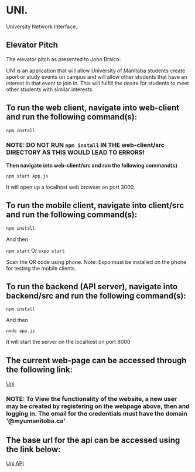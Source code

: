 # UNI.
University Network Interface.

## Elevator Pitch 
The elevator pitch as presented to John Braico:

UNI is an application that will allow University of Manitoba students create sport or study events on campus and will allow other students that have an interest in that event to join in. This will fulfill the desire for students to meet other students with similar interests.

## To run the web client, navigate into web-client and run the following command(s):

`npm install`
### NOTE: DO NOT RUN `npm install` IN THE web-client/src DIRECTORY AS THIS WOULD LEAD TO ERRORS!

**Then navigate into web-client/src and run the following command(s)** 

`npm start App.js`

It will open up a localhost web browser on port 3000.

## To run the mobile client, navigate into client/src and run the following command(s):

`npm install`

And then

`npm start` Or `expo start`


Scan the QR code using phone. Note: Expo must be installed on the phone for testing the mobile clients.

## To run the backend (API server), navigate into backend/src and run the following command(s):
`npm install`

And then

`node app.js` 

It will start the server on the localhost on port 8000

## The current web-page can be accessed through the following link:

[Uni](http://ec2-35-183-134-10.ca-central-1.compute.amazonaws.com:3000)

### NOTE: To View the functionality of the website, a new user may be created by registering on the webpage above, then and logging in. The email for the credentials must have the domain '@myumanitoba.ca'

## The base url for the api can be accessed using the link below: 

[Uni API](http://ec2-35-183-134-10.ca-central-1.compute.amazonaws.com:8000)


